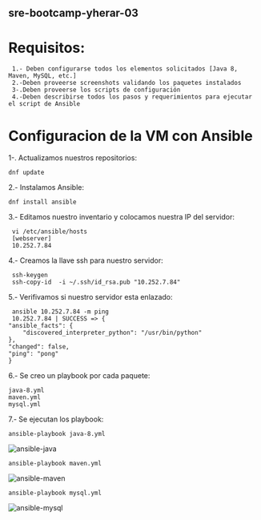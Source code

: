 ## sre-bootcamp-yherar-03

# Requisitos:
	
     1.- Deben configurarse todos los elementos solicitados [Java 8, Maven, MySQL, etc.]
     2.-Deben proveerse screenshots validando los paquetes instalados 
     3-.Deben proveerse los scripts de configuración
     4.-Deben describirse todos los pasos y requerimientos para ejecutar el script de Ansible
     
# Configuracion de la VM con Ansible
 
  1-. Actualizamos nuestros repositorios:
  
    dnf update 
       
  2.- Instalamos Ansible:
  
    dnf install ansible
    
  3.- Editamos nuestro inventario y colocamos nuestra IP del servidor:
  
     vi /etc/ansible/hosts 
     [webserver]
     10.252.7.84
  
  4.- Creamos la llave ssh para nuestro servidor:
  
     ssh-keygen
     ssh-copy-id  -i ~/.ssh/id_rsa.pub "10.252.7.84" 
     
  5.- Verifivamos si nuestro servidor esta enlazado:
  
     ansible 10.252.7.84 -m ping
     10.252.7.84 | SUCCESS => {
    "ansible_facts": {
        "discovered_interpreter_python": "/usr/bin/python"
    },
    "changed": false,
    "ping": "pong"
    } 
    
   6.- Se creo un playbook por cada paquete:
   
    java-8.yml
    maven.yml
    mysql.yml
   
   7.- Se ejecutan los playbook:
   
    ansible-playbook java-8.yml    
      
  ![ansible-java](https://user-images.githubusercontent.com/57635156/69590413-23693b00-0fce-11ea-9a16-68b5fcfe89af.jpg)

   
    ansible-playbook maven.yml
     
  ![ansible-maven](https://user-images.githubusercontent.com/57635156/69590487-7511c580-0fce-11ea-8d6f-23ca55695bbf.jpg)


    ansible-playbook mysql.yml
     
  ![ansible-mysql](https://user-images.githubusercontent.com/57635156/69590570-b6a27080-0fce-11ea-94d4-d5beb5483172.jpg)

      
      
      
      
    
    
    
